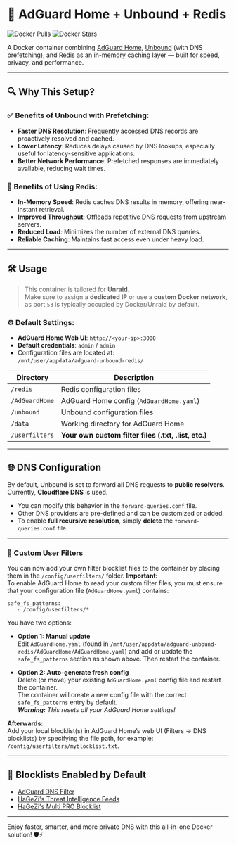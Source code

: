 # 🚀 AdGuard Home + Unbound + Redis

![Docker Pulls](https://img.shields.io/docker/pulls/imthai/adguardhome-unbound-redis)
![Docker Stars](https://img.shields.io/docker/stars/imthai/adguardhome-unbound-redis)

A Docker container combining [AdGuard Home](https://github.com/AdguardTeam/AdGuardHome), [Unbound](https://unbound.docs.nlnetlabs.nl/en/latest/) (with DNS prefetching), and [Redis](https://redis.io/docs/latest/get-started/) as an in-memory caching layer — built for speed, privacy, and performance.

---

## 🔍 Why This Setup?

### ✅ Benefits of Unbound with Prefetching:
- **Faster DNS Resolution**: Frequently accessed DNS records are proactively resolved and cached.
- **Lower Latency**: Reduces delays caused by DNS lookups, especially useful for latency-sensitive applications.
- **Better Network Performance**: Prefetched responses are immediately available, reducing wait times.

### 🧠 Benefits of Using Redis:
- **In-Memory Speed**: Redis caches DNS results in memory, offering near-instant retrieval.
- **Improved Throughput**: Offloads repetitive DNS requests from upstream servers.
- **Reduced Load**: Minimizes the number of external DNS queries.
- **Reliable Caching**: Maintains fast access even under heavy load.

---

## 🛠️ Usage

> This container is tailored for **Unraid**.  
> Make sure to assign a **dedicated IP** or use a **custom Docker network**, as port `53` is typically occupied by Docker/Unraid by default.

### ⚙️ Default Settings:
- **AdGuard Home Web UI**: `http://<your-ip>:3000`
- **Default credentials**: `admin` / `admin`
- Configuration files are located at:  
  `/mnt/user/appdata/adguard-unbound-redis/`

| Directory       | Description                         |
|----------------|-------------------------------------|
| `/redis`        | Redis configuration files           |
| `/AdGuardHome`  | AdGuard Home config (`AdGuardHome.yaml`) |
| `/unbound`      | Unbound configuration files         |
| `/data`         | Working directory for AdGuard Home  |
| `/userfilters` | **Your own custom filter files (.txt, .list, etc.)** |

---

## 🌐 DNS Configuration

By default, Unbound is set to forward all DNS requests to **public resolvers**.  
Currently, **Cloudflare DNS** is used.

- You can modify this behavior in the `forward-queries.conf` file.
- Other DNS providers are pre-defined and can be customized or added.
- To enable **full recursive resolution**, simply **delete** the `forward-queries.conf` file.

---

### 📂 Custom User Filters

You can now add your own filter blocklist files to the container by placing them in the `/config/userfilters/` folder.
**Important:**  
To enable AdGuard Home to read your custom filter files, you must ensure that your configuration file (`AdGuardHome.yaml`) contains:

```
safe_fs_patterns:
   - /config/userfilters/*
```

You have two options:

- **Option 1: Manual update**  
  Edit `AdGuardHome.yaml` (found in `/mnt/user/appdata/adguard-unbound-redis/AdGuardHome/AdGuardHome.yaml`) and add or update the `safe_fs_patterns` section as shown above. Then restart the container.

- **Option 2: Auto-generate fresh config**  
  Delete (or move) your existing `AdGuardHome.yaml` config file and restart the container.  
  The container will create a new config file with the correct `safe_fs_patterns` entry by default.  
  _**Warning:** This resets all your AdGuard Home settings!_

**Afterwards:**  
Add your local blocklist(s) in AdGuard Home’s web UI (Filters → DNS blocklists) by specifying the file path, for example: `/config/userfilters/myblocklist.txt`.

---

## 🚫 Blocklists Enabled by Default

- [AdGuard DNS Filter](https://github.com/AdguardTeam/AdguardSDNSFilter)
- [HaGeZi's Threat Intelligence Feeds](https://github.com/hagezi/dns-blocklists?tab=readme-ov-file#tif)
- [HaGeZi's Multi PRO Blocklist](https://github.com/hagezi/dns-blocklists?tab=readme-ov-file#pro)

---

Enjoy faster, smarter, and more private DNS with this all-in-one Docker solution! 🛡️⚡
